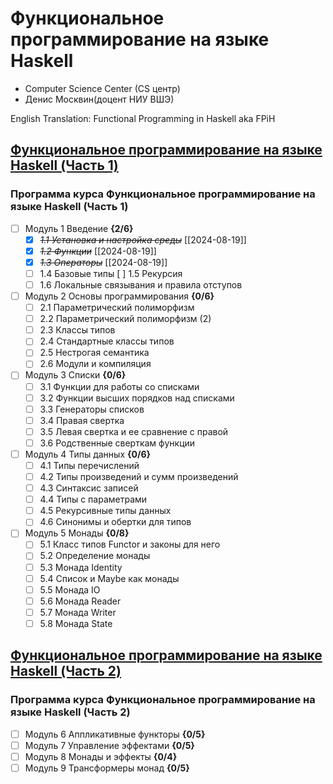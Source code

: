 # Функциональное программирование на языке Haskell

- Computer Science Center (CS центр)
- Денис Москвин(доцент НИУ ВШЭ)

English Translation: Functional Programming in Haskell aka FPiH

## [Функциональное программирование на языке Haskell (Часть 1)](https://stepik.org/course/75/)

### Программа курса Функциональное программирование на языке Haskell (Часть 1)

- [ ] Модуль 1 Введение **{2/6}**
  - [X] ~~*1.1 Установка и настройка среды*~~ [[2024-08-19]]
  - [X] ~~*1.2 Функции*~~ [[2024-08-19]]
  - [X] ~~*1.3 Операторы*~~ [[2024-08-19]]
  - [ ] 1.4 Базовые типы
    [ ] 1.5 Рекурсия
  - [ ] 1.6 Локальные связывания и правила отступов
- [ ] Модуль 2 Основы программирования **{0/6}**
  - [ ] 2.1 Параметрический полиморфизм
  - [ ] 2.2 Параметрический полиморфизм (2)
  - [ ] 2.3 Классы типов
  - [ ] 2.4 Стандартные классы типов
  - [ ] 2.5 Нестрогая семантика
  - [ ] 2.6 Модули и компиляция
- [ ] Модуль 3 Списки **{0/6}**
  - [ ] 3.1 Функции для работы со списками
  - [ ] 3.2 Функции высших порядков над списками
  - [ ] 3.3 Генераторы списков
  - [ ] 3.4 Правая свертка
  - [ ] 3.5 Левая свертка и ее сравнение с правой
  - [ ] 3.6 Родственные сверткам функции
- [ ] Модуль 4 Типы данных **{0/6}**
  - [ ] 4.1 Типы перечислений
  - [ ] 4.2 Типы произведений и сумм произведений
  - [ ] 4.3 Синтаксис записей
  - [ ] 4.4 Типы с параметрами
  - [ ] 4.5 Рекурсивные типы данных
  - [ ] 4.6 Синонимы и обертки для типов
- [ ] Модуль 5 Монады **{0/8}**
  - [ ] 5.1 Класс типов Functor и законы для него
  - [ ] 5.2 Определение монады
  - [ ] 5.3 Монада Identity
  - [ ] 5.4 Список и Maybe как монады
  - [ ] 5.5 Монада IO
  - [ ] 5.6 Монада Reader
  - [ ] 5.7 Монада Writer
  - [ ] 5.8 Монада State

## [Функциональное программирование на языке Haskell (Часть 2)](https://stepik.org/course/693/)

### Программа курса Функциональное программирование на языке Haskell (Часть 2)

- [ ] Модуль 6 Аппликативные функторы **{0/5}**
- [ ] Модуль 7 Управление эффектами **{0/5}**
- [ ] Модуль 8 Монады и эффекты **{0/4}**
- [ ] Модуль 9 Трансформеры монад **{0/5}**
